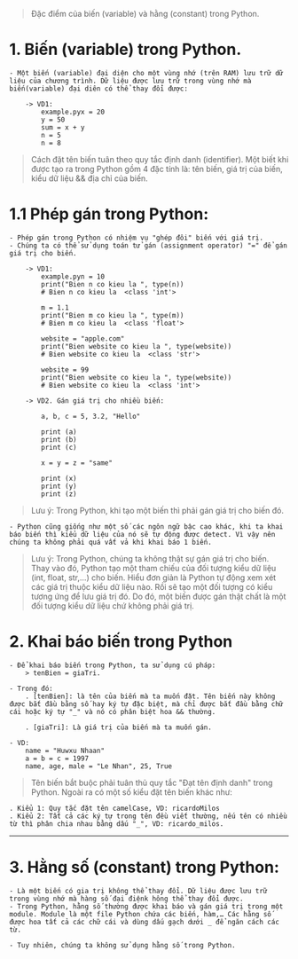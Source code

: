 > Đặc điểm của biến (variable) và hằng (constant) trong Python.

# 1. Biến (variable) trong Python.

    - Một biến (variable) đại diện cho một vùng nhớ (trên RAM) lưu trữ dữ liệu của chương trình. Dữ liệu được lưu trữ trong vùng nhớ mà biến(variable) đại diên có thể thay đổi được:

        -> VD1:
            example.pyx = 20
            y = 50
            sum = x + y
            n = 5
            n = 8

> Cách đặt tên biến tuân theo quy tắc định danh (identifier). Một biết khi được tạo ra trong Python gồm 4 đặc tính là: tên biến, giá trị của biến, kiểu dữ liệu && địa chỉ của biến.

# 1.1 Phép gán trong Python:

    - Phép gán trong Python có nhiệm vụ "ghép đôi" biến với giá trị.
    - Chúng ta có thể sử dụng toán tử gán (assignment operator) "=" để gán giá trị cho biến.

        -> VD1:
            example.pyn = 10
            print("Bien n co kieu la ", type(n))
            # Bien n co kieu la  <class 'int'>

            m = 1.1
            print("Bien m co kieu la ", type(m))
            # Bien m co kieu la  <class 'float'>

            website = "apple.com"
            print("Bien website co kieu la ", type(website))
            # Bien website co kieu la  <class 'str'>

            website = 99
            print("Bien website co kieu la ", type(website))
            # Bien website co kieu la  <class 'int'>

        -> VD2. Gán giá trị cho nhiều biến:

            a, b, c = 5, 3.2, "Hello"

            print (a)
            print (b)
            print (c)

            x = y = z = "same"

            print (x)
            print (y)
            print (z)

> Lưu ý: Trong Python, khi tạo một biến thì phải gán giá trị cho biến đó.

    - Python cũng giống như một số các ngôn ngữ bậc cao khác, khi ta khai báo biến thì kiểu dữ liệu của nó sẽ tự động được detect. Vì vậy nên chúng ta không phải quá vất vả khi khai báo 1 biến.

> Lưu ý: Trong Python, chúng ta không thật sự gán giá trị cho biến. Thay vào đó, Python tạo một tham chiếu của đối tượng kiểu dữ liệu (int, float, str,…) cho biến. Hiểu đơn giản là Python tự động xem xét các giá trị thuộc kiểu dữ liệu nào. Rồi sẽ tạo một đối tượng có kiểu tương ứng để lưu giá trị đó. Do đó, một biến được gán thật chất là một đối tượng kiểu dữ liệu chứ không phải giá trị.

# 2. Khai báo biến trong Python

    - Để khai báo biến trong Python, ta sử dụng cú pháp:
        > tenBien = giaTri.

    - Trong đó:
        . [tenBien]: là tên của biến mà ta muốn đặt. Tên biến này không được bắt đầu bằng số hay ký tự đặc biệt, mà chỉ được bắt đầu bằng chữ cái hoặc ký tự "_" và nó có phân biệt hoa && thường.

        . [giaTri]: Là giá trị của biến mà ta muốn gán.

    - VD:
        name = "Huwxu Nhaan"
        a = b = c = 1997
        name, age, male = "Le Nhan", 25, True

> Tên biến bắt buộc phải tuân thủ quy tắc "Đạt tên định danh" trong Python. Ngoài ra có một số kiểu đặt tên biến khác như:

    . Kiểu 1: Quy tắc đặt tên camelCase, VD: ricardoMilos
    . Kiểu 2: Tất cả các ký tự trong tên đều viết thường, nếu tên có nhiều từ thì phân chia nhau bằng dấu "_", VD: ricardo_milos.

---

# 3. Hằng số (constant) trong Python:

    - Là một biến có gia trị không thể thay đổi. Dữ liệu được lưu trữ trong vùng nhớ mà hàng số đại điệnk hông thể thay đổi được.
    - Trong Python, hằng số thường được khai báo và gán giá trị trong một module. Module là một file Python chứa các biến, hàm,… Các hằng số được hoa tất cả các chữ cái và dùng dấu gạch dưới _ để ngăn cách các từ.

    - Tuy nhiên, chúng ta không sử dụng hằng số trong Python.
